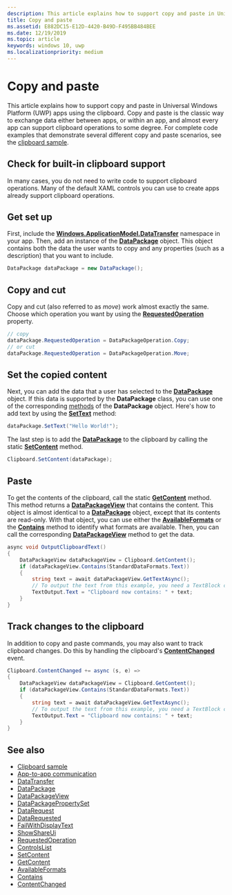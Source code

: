 ```yaml
---
description: This article explains how to support copy and paste in Universal Windows Platform (UWP) apps using the clipboard.
title: Copy and paste
ms.assetid: E882DC15-E12D-4420-B49D-F495BB484BEE
ms.date: 12/19/2019
ms.topic: article
keywords: windows 10, uwp
ms.localizationpriority: medium
---
```


# Copy and paste

This article explains how to support copy and paste in Universal Windows Platform (UWP) apps using the clipboard. Copy and paste is the classic way to exchange data either between apps, or within an app, and almost every app can support clipboard operations to some degree. For complete code examples that demonstrate several different copy and paste scenarios, see the [clipboard sample](https://github.com/microsoft/Windows-universal-samples/tree/master/Samples/Clipboard).

## Check for built-in clipboard support

In many cases, you do not need to write code to support clipboard operations. Many of the default XAML controls you can use to create apps already support clipboard operations. 

## Get set up

First, include the [**Windows.ApplicationModel.DataTransfer**](/uwp/api/Windows.ApplicationModel.DataTransfer) namespace in your app. Then, add an instance of the [**DataPackage**](/uwp/api/Windows.ApplicationModel.DataTransfer.DataPackage) object. This object contains both the data the user wants to copy and any properties (such as a description) that you want to include.

```cs
DataPackage dataPackage = new DataPackage();
```

<!-- AuthenticateAsync-->

## Copy and cut

Copy and cut (also referred to as *move*) work almost exactly the same. Choose which operation you want by using the [**RequestedOperation**](/uwp/api/windows.applicationmodel.datatransfer.datapackage.requestedoperation) property.

```cs
// copy 
dataPackage.RequestedOperation = DataPackageOperation.Copy;
// or cut
dataPackage.RequestedOperation = DataPackageOperation.Move;
```

## Set the copied content

Next, you can add the data that a user has selected to the [**DataPackage**](/uwp/api/Windows.ApplicationModel.DataTransfer.DataPackage) object. If this data is supported by the **DataPackage** class, you can use one of the corresponding [methods](/uwp/api/windows.applicationmodel.datatransfer.datapackage#methods) of the **DataPackage** object. Here's how to add text by using the [**SetText**](/uwp/api/windows.applicationmodel.datatransfer.datapackage.settext) method:

```cs
dataPackage.SetText("Hello World!");
```

The last step is to add the [**DataPackage**](/uwp/api/Windows.ApplicationModel.DataTransfer.DataPackage) to the clipboard by calling the static [**SetContent**](/uwp/api/windows.applicationmodel.datatransfer.clipboard.setcontent) method.

```cs
Clipboard.SetContent(dataPackage);
```

## Paste

To get the contents of the clipboard, call the static [**GetContent**](/uwp/api/windows.applicationmodel.datatransfer.clipboard.getcontent) method. This method returns a [**DataPackageView**](/uwp/api/Windows.ApplicationModel.DataTransfer.DataPackageView) that contains the content. This object is almost identical to a [**DataPackage**](/uwp/api/Windows.ApplicationModel.DataTransfer.DataPackage) object, except that its contents are read-only. With that object, you can use either the [**AvailableFormats**](/uwp/api/windows.applicationmodel.datatransfer.datapackageview.availableformats) or the [**Contains**](/uwp/api/windows.applicationmodel.datatransfer.datapackageview.contains) method to identify what formats are available. Then, you can call the corresponding [**DataPackageView**](/uwp/api/Windows.ApplicationModel.DataTransfer.DataPackageView) method to get the data.

```cs
async void OutputClipboardText()
{
    DataPackageView dataPackageView = Clipboard.GetContent();
    if (dataPackageView.Contains(StandardDataFormats.Text))
    {
        string text = await dataPackageView.GetTextAsync();
        // To output the text from this example, you need a TextBlock control
        TextOutput.Text = "Clipboard now contains: " + text;
    }
}
```

## Track changes to the clipboard

In addition to copy and paste commands, you may also want to track clipboard changes. Do this by handling the clipboard's [**ContentChanged**](/uwp/api/windows.applicationmodel.datatransfer.clipboard.contentchanged) event.

```cs
Clipboard.ContentChanged += async (s, e) => 
{
    DataPackageView dataPackageView = Clipboard.GetContent();
    if (dataPackageView.Contains(StandardDataFormats.Text))
    {
        string text = await dataPackageView.GetTextAsync();
        // To output the text from this example, you need a TextBlock control
        TextOutput.Text = "Clipboard now contains: " + text;
    }
}
```

## See also

* [Clipboard sample](https://github.com/microsoft/Windows-universal-samples/tree/master/Samples/Clipboard)
* [App-to-app communication](index.md)
* [DataTransfer](/uwp/api/windows.applicationmodel.datatransfer)
* [DataPackage](/uwp/api/windows.applicationmodel.datatransfer.datapackage)
* [DataPackageView](/uwp/api/windows.applicationmodel.datatransfer.datapackageview)
* [DataPackagePropertySet]( /uwp/api/Windows.ApplicationModel.DataTransfer.DataPackagePropertySet)
* [DataRequest](/uwp/api/windows.applicationmodel.datatransfer.datarequest) 
* [DataRequested]( /uwp/api/Windows.ApplicationModel.DataTransfer.DataTransferManager)
* [FailWithDisplayText](/uwp/api/windows.applicationmodel.datatransfer.datarequest.failwithdisplaytext)
* [ShowShareUi](/uwp/api/windows.applicationmodel.datatransfer.datatransfermanager.showshareui)
* [RequestedOperation](/uwp/api/windows.applicationmodel.datatransfer.datapackage.requestedoperation) 
* [ControlsList](/windows/apps/design/controls/index)
* [SetContent](/uwp/api/windows.applicationmodel.datatransfer.clipboard.setcontent)
* [GetContent](/uwp/api/windows.applicationmodel.datatransfer.clipboard.getcontent)
* [AvailableFormats](/uwp/api/windows.applicationmodel.datatransfer.datapackageview.availableformats)
* [Contains](/uwp/api/windows.applicationmodel.datatransfer.datapackageview.contains)
* [ContentChanged](/uwp/api/windows.applicationmodel.datatransfer.clipboard.contentchanged)